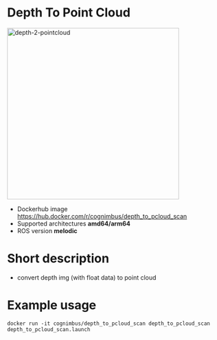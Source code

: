 # Depth To Point Cloud

<img src="./depth-2-pcloud/Cogniteam_CMYK_Social_white_on_aubergine.jpg" alt="depth-2-pointcloud" width="400"/>

* Dockerhub image https://hub.docker.com/r/cognimbus/depth_to_pcloud_scan
* Supported architectures <b>amd64/arm64</b>
* ROS version <b>melodic</b>

# Short description
* convert depth img (with float data) to point cloud

# Example usage
```
docker run -it cognimbus/depth_to_pcloud_scan depth_to_pcloud_scan depth_to_pcloud_scan.launch

```


